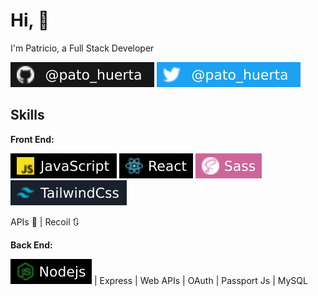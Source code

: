 # Hi, 👋

<p>I'm Patricio, a Full Stack Developer</p>

![img](assets/github.svg) ![img](assets/twiter.svg)

## Skills

**Front End:**

![svg](assets/javascript.svg) ![svg](assets/react.svg) ![svg](assets/sass.svg) ![svg](assets/tailwind.svg)

<p>APIs 📓  |  Recoil 🔃</p>

**Back End:**

![svg](assets/nodejs.svg) | Express | Web APIs | OAuth | Passport Js | MySQL
